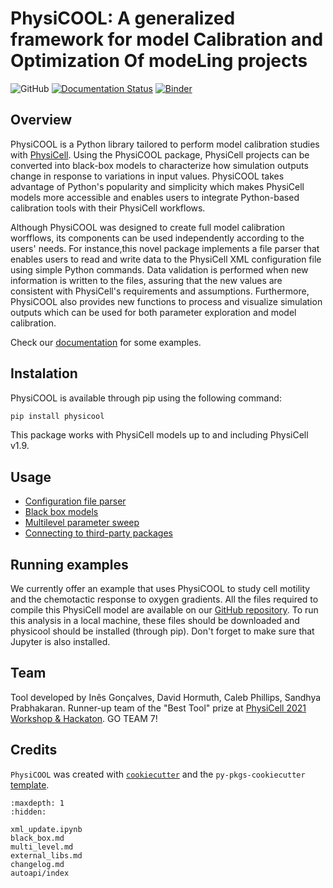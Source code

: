 # PhysiCOOL: A generalized framework for model Calibration and Optimization Of modeLing projects

![GitHub](https://img.shields.io/github/license/iggoncalves/PhysiCOOL)
[![Documentation Status](https://readthedocs.org/projects/physicool/badge/?version=latest)](https://physicool.readthedocs.io/en/latest/?badge=latest)
[![Binder](https://mybinder.org/badge_logo.svg)](https://mybinder.org/v2/gh/IGGoncalves/PhysiCOOL/HEAD?urlpath=%2Ftree%2Fexamples)

## Overview

PhysiCOOL is a Python library tailored to perform model calibration studies with [PhysiCell](https://github.com/MathCancer/PhysiCell). Using the PhysiCOOL package, PhysiCell projects can be converted into black-box models to characterize how simulation outputs change in response to variations in input values. PhysiCOOL takes advantage of Python's popularity and simplicity which makes PhysiCell models more accessible and enables users to integrate Python-based calibration tools with their PhysiCell workflows.

Although PhysiCOOL was designed to create full model calibration worfflows, its components can be used independently according to the users' needs. For instance,this novel package implements a file parser that enables users to read and write data to the PhysiCell XML configuration file using simple Python commands. Data validation is performed when new information is written to the files, assuring that the new values are consistent with PhysiCell's requirements and assumptions. Furthermore, PhysiCOOL also provides new functions to process and visualize simulation outputs which can be used for both parameter exploration and model calibration.

Check our [documentation](https://physicool.readthedocs.io) for some examples.

## Instalation

PhysiCOOL is available through pip using the following command:

```sh
pip install physicool
```

This package works with PhysiCell models up to and including PhysiCell v1.9.

## Usage

- [Configuration file parser](xml_update.ipynb)
- [Black box models](black_box.md)
- [Multilevel parameter sweep](multi_level.md)
- [Connecting to third-party packages](external_libs.md)

## Running examples

We currently offer an example that uses PhysiCOOL to study cell motility and the chemotactic response to oxygen gradients. All the files required to compile this PhysiCell model are available on our [GitHub repository](https://github.com/IGGoncalves/PhysiCOOL/tree/main/examples/motility). To run this analysis in a local machine, these files should be downloaded and physicool should be installed (through pip). Don't forget to make sure that Jupyter is also installed.

## Team

Tool developed by Inês Gonçalves, David Hormuth, Caleb Phillips, Sandhya Prabhakaran. Runner-up team of the "Best Tool" prize at [PhysiCell 2021 Workshop & Hackaton](http://physicell.org/ws2021/#apply). GO TEAM 7!

## Credits

`PhysiCOOL` was created with [`cookiecutter`](https://cookiecutter.readthedocs.io/en/latest/) and the `py-pkgs-cookiecutter` [template](https://github.com/py-pkgs/py-pkgs-cookiecutter).


```{toctree}
:maxdepth: 1
:hidden:

xml_update.ipynb
black_box.md
multi_level.md
external_libs.md
changelog.md
autoapi/index
```
